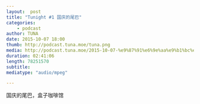 ```yaml
---
layout:  post
title: "Tunight #1 国庆的尾巴"
categories:
    - podcast
author: TUNA
date: 2015-10-07 18:00
thumb: http://podcast.tuna.moe/tuna.png
media: http://podcast.tuna.moe/2015-10-07-%e9%87%91%e6%9e%aa%e9%b1%bc%e4%b9%8b%e5%a4%9c.m4a
duration: 02:41:06
length: 78251570
subtitle: 
mediatype: "audio/mpeg"

---
```


国庆的尾巴，盒子咖啡馆
